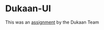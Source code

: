 # Dukaan-UI

This was an [assignment](https://x.com/subhashchy/status/1744308069751025894?t=MrLV-PSnfsgv0Hg2jTz5JA&s=08) by the Dukaan Team
